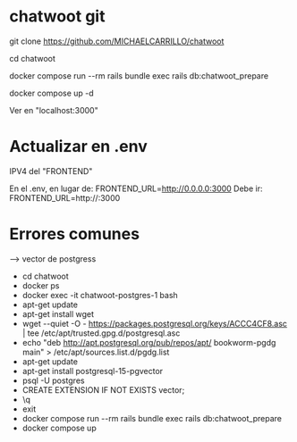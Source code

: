 # chatwoot git

git clone https://github.com/MICHAELCARRILLO/chatwoot

cd chatwoot

docker compose run --rm rails bundle exec rails db:chatwoot_prepare

docker compose up -d

Ver en "localhost:3000"


# Actualizar en .env 

IPV4 del "FRONTEND"

En el .env, en lugar de: FRONTEND_URL=http://0.0.0.0:3000
Debe ir: FRONTEND_URL=http://<IP-V4-AQUI>:3000


# Errores comunes

--> vector de postgress

- cd chatwoot
- docker ps
- docker exec -it chatwoot-postgres-1 bash
- apt-get update
- apt-get install wget
- wget --quiet -O - https://packages.postgresql.org/keys/ACCC4CF8.asc | tee /etc/apt/trusted.gpg.d/postgresql.asc
- echo "deb http://apt.postgresql.org/pub/repos/apt/ bookworm-pgdg main" > /etc/apt/sources.list.d/pgdg.list
- apt-get update
- apt-get install postgresql-15-pgvector
- psql -U postgres
- CREATE EXTENSION IF NOT EXISTS vector;
- \q
- exit
- docker compose run --rm rails bundle exec rails db:chatwoot_prepare
- docker compose up
